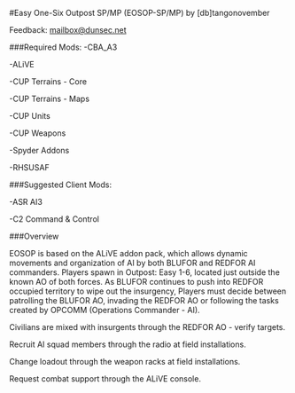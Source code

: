 #Easy One-Six Outpost SP/MP (EOSOP-SP/MP)
by [db]tangonovember

Feedback: mailbox@dunsec.net

###Required Mods:
-CBA_A3

-ALiVE

-CUP Terrains - Core

-CUP Terrains - Maps

-CUP Units

-CUP Weapons

-Spyder Addons

-RHSUSAF

###Suggested Client Mods:

-ASR AI3

-C2 Command & Control

###Overview

EOSOP is based on the ALiVE addon pack, which allows dynamic movements and organization of AI by both BLUFOR and REDFOR AI commanders. Players spawn in Outpost: Easy 1-6, located just outside the known AO of both forces. As BLUFOR continues to push into REDFOR occupied territory to wipe out the insurgency, Players must decide between patrolling the BLUFOR AO, invading the REDFOR AO or following the tasks created by OPCOMM (Operations Commander - AI). 

Civilians are mixed with insurgents through the REDFOR AO - verify targets.

Recruit AI squad members through the radio at field installations.

Change loadout through the weapon racks at field installations.

Request combat support through the ALiVE console.

